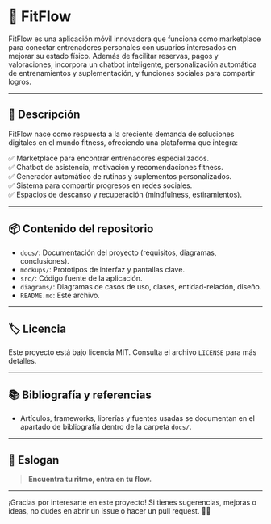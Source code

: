 # 💪 FitFlow

FitFlow es una aplicación móvil innovadora que funciona como marketplace para conectar entrenadores personales con usuarios interesados en mejorar su estado físico. Además de facilitar reservas, pagos y valoraciones, incorpora un chatbot inteligente, personalización automática de entrenamientos y suplementación, y funciones sociales para compartir logros.  

---

## 📱 Descripción

FitFlow nace como respuesta a la creciente demanda de soluciones digitales en el mundo fitness, ofreciendo una plataforma que integra:

✅ Marketplace para encontrar entrenadores especializados.  
✅ Chatbot de asistencia, motivación y recomendaciones fitness.  
✅ Generador automático de rutinas y suplementos personalizados.  
✅ Sistema para compartir progresos en redes sociales.  
✅ Espacios de descanso y recuperación (mindfulness, estiramientos).

---

## 📦 Contenido del repositorio

- `docs/`: Documentación del proyecto (requisitos, diagramas, conclusiones).
- `mockups/`: Prototipos de interfaz y pantallas clave.
- `src/`: Código fuente de la aplicación.
- `diagrams/`: Diagramas de casos de uso, clases, entidad-relación, diseño.
- `README.md`: Este archivo.

---

## 🏷️ Licencia

Este proyecto está bajo licencia MIT. Consulta el archivo `LICENSE` para más detalles.

---

## 📚 Bibliografía y referencias

- Artículos, frameworks, librerías y fuentes usadas se documentan en el apartado de bibliografía dentro de la carpeta `docs/`.

---

## 🌟 Eslogan

> **Encuentra tu ritmo, entra en tu flow.**

---

¡Gracias por interesarte en este proyecto! Si tienes sugerencias, mejoras o ideas, no dudes en abrir un issue o hacer un pull request. 💬✨
